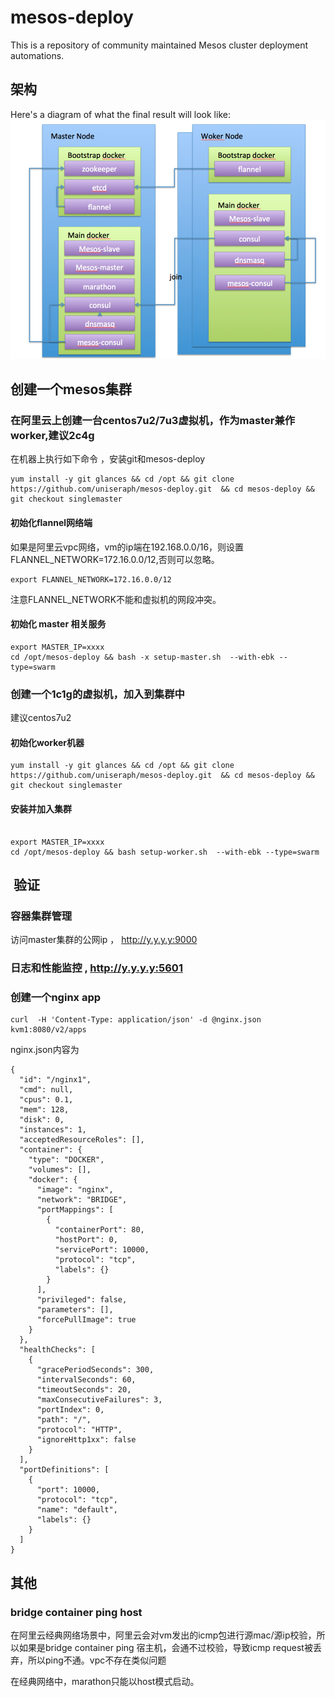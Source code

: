 # mesos-deploy

This is a repository of community maintained Mesos cluster deployment
automations.


## 架构

Here's a diagram of what the final result will look like:
![Mesos Single Master Node on Docker](mesos.png)

## 创建一个mesos集群


### 在阿里云上创建一台centos7u2/7u3虚拟机，作为master兼作worker,建议2c4g

在机器上执行如下命令 ，安装git和mesos-deploy

```
yum install -y git glances && cd /opt && git clone https://github.com/uniseraph/mesos-deploy.git  && cd mesos-deploy && git checkout singlemaster

```

#### 初始化flannel网络端
如果是阿里云vpc网络，vm的ip端在192.168.0.0/16，则设置FLANNEL_NETWORK=172.16.0.0/12,否则可以忽略。

```
export FLANNEL_NETWORK=172.16.0.0/12
```

注意FLANNEL_NETWORK不能和虚拟机的网段冲突。

#### 初始化 master 相关服务
```
export MASTER_IP=xxxx
cd /opt/mesos-deploy && bash -x setup-master.sh  --with-ebk --type=swarm

```


### 创建一个1c1g的虚拟机，加入到集群中

建议centos7u2


#### 初始化worker机器

```
yum install -y git glances && cd /opt && git clone https://github.com/uniseraph/mesos-deploy.git  && cd mesos-deploy && git checkout singlemaster

```

#### 安装并加入集群

```

export MASTER_IP=xxxx
cd /opt/mesos-deploy && bash setup-worker.sh  --with-ebk --type=swarm

```


##  验证


### 容器集群管理


访问master集群的公网ip ， http://y.y.y.y:9000

### 日志和性能监控 , http://y.y.y.y:5601


### 创建一个nginx app

```
curl  -H 'Content-Type: application/json' -d @nginx.json  kvm1:8080/v2/apps

```
nginx.json内容为
```
{
  "id": "/nginx1",
  "cmd": null,
  "cpus": 0.1,
  "mem": 128,
  "disk": 0,
  "instances": 1,
  "acceptedResourceRoles": [],
  "container": {
    "type": "DOCKER",
    "volumes": [],
    "docker": {
      "image": "nginx",
      "network": "BRIDGE",
      "portMappings": [
        {
          "containerPort": 80,
          "hostPort": 0,
          "servicePort": 10000,
          "protocol": "tcp",
          "labels": {}
        }
      ],
      "privileged": false,
      "parameters": [],
      "forcePullImage": true
    }
  },
  "healthChecks": [
    {
      "gracePeriodSeconds": 300,
      "intervalSeconds": 60,
      "timeoutSeconds": 20,
      "maxConsecutiveFailures": 3,
      "portIndex": 0,
      "path": "/",
      "protocol": "HTTP",
      "ignoreHttp1xx": false
    }
  ],
  "portDefinitions": [
    {
      "port": 10000,
      "protocol": "tcp",
      "name": "default",
      "labels": {}
    }
  ]
}
```


## 其他

### bridge container ping host
在阿里云经典网络场景中，阿里云会对vm发出的icmp包进行源mac/源ip校验，所以如果是bridge container ping 宿主机，会通不过校验，导致icmp request被丢弃，所以ping不通。vpc不存在类似问题

在经典网络中，marathon只能以host模式启动。
      
